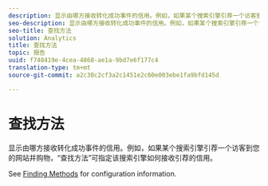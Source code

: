 ```yaml
---
description: 显示由哪方接收转化成功事件的信用。例如，如果某个搜索引擎引荐一个访客到您的网站并购物，“查找方法”可指定该搜索引擎如何接收引荐的信用。
seo-description: 显示由哪方接收转化成功事件的信用。例如，如果某个搜索引擎引荐一个访客到您的网站并购物，“查找方法”可指定该搜索引擎如何接收引荐的信用。
seo-title: 查找方法
solution: Analytics
title: 查找方法
topic: 报告
uuid: f748419e-4cea-4868-ae1a-9bd7e6f177c4
translation-type: tm+mt
source-git-commit: a2c38c2cf3a2c1451e2c60e003ebe1fa9bfd145d

---
```



# 查找方法

显示由哪方接收转化成功事件的信用。例如，如果某个搜索引擎引荐一个访客到您的网站并购物，“查找方法”可指定该搜索引擎如何接收引荐的信用。

See [Finding Methods](/help/admin/admin/finding-methods.md) for configuration information.
